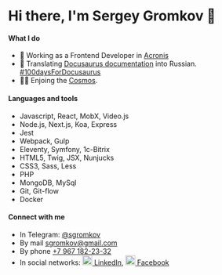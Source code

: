 # Hi there, I'm Sergey Gromkov 👋

#### What I do

- 👔 Working as a Frontend Developer in [Acronis](https://www.acronis.com/en-eu/)
- 📕 Translating [Docusaurus documentation](https://docusaurus.io/) into Russian. [#100daysForDocusaurus](https://twitter.com/hashtag/100daysForDocusaurus)
- 👩‍🚀 Enjoing the [Cosmos](https://cosmos.network/).

#### Languages and tools

- Javascript, React, MobX, Video.js
- Node.js, Next.js, Koa, Express
- Jest
- Webpack, Gulp
- Eleventy, Symfony, 1c-Bitrix
- HTML5, Twig, JSX, Nunjucks
- CSS3, Sass, Less
- PHP
- MongoDB, MySql
- Git, Git-flow
- Docker

#### Connect with me
* In Telegram: [@sgromkov](https://t.me/sgromkov)
* By mail [sgromkov@gmail.com](mailto:sgromkov@gmail.com)
* By phone [+7 967 182-23-32](tel:+79671822332)
* In social networks: [<img src="https://cdn.jsdelivr.net/npm/simple-icons@3.0.1/icons/linkedin.svg" alt="" height="20" /> LinkedIn](https://ru.linkedin.com/in/sgromkov), [<img src="https://cdn.jsdelivr.net/npm/simple-icons@3.0.1/icons/facebook.svg" alt="" height="20" /> Facebook](https://www.facebook.com/sgromkov)

